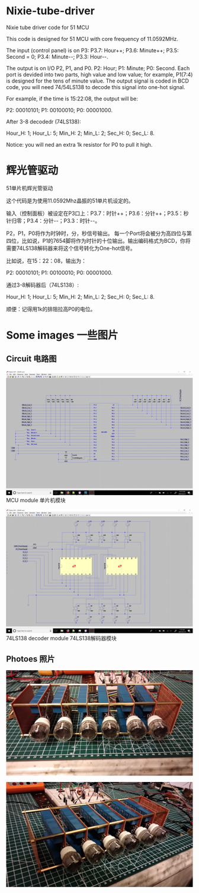 # Nixie-tube-driver

Nixie tube driver code for 51 MCU


This code is designed for 51 MCU with core frequency of 11.0592MHz.

The input (control panel) is on P3: P3.7: Hour++; P3.6: Minute++; P3.5: Second = 0; P3.4: Minute--; P3.3: Hour--.

The output is on I/O P2, P1, and P0. P2: Hour; P1: Minute; P0: Second. Each port is devided into two parts, high value and low value; for example, P1(7:4) is designed for the tens of minute value. The output signal is coded in BCD code, you will need 74/54LS138 to decode this signal into one-hot signal.


For example, if the time is 15:22:08, the output will be:

P2: 00010101; P1: 00100010; P0: 00001000.

After 3-8 decodedr (74LS138):

Hour_H: 1; Hour_L: 5; Min_H: 2; Min_L: 2; Sec_H: 0; Sec_L: 8.


Notice: you will ned an extra 1k resistor for P0 to pull it high.





# 辉光管驱动

51单片机辉光管驱动


这个代码是为使用11.0592Mhz晶振的51单片机设定的。

输入（控制面板）被设定在P3口上：P3.7：时针++；P3.6：分针++；P3.5：秒针归零；P3.4：分针--；P3.3：时针--。

P2，P1，P0将作为时钟时，分，秒信号输出。 每一个Port将会被分为高四位与第四位，比如说，P1的7654脚将作为时针的十位输出。输出编码格式为BCD，你将需要74LS138解码器来将这个信号转化为One-hot信号。


比如说，在15：22：08，输出为：

P2: 00010101; P1: 00100010; P0: 00001000.

通过3-8解码器后（74LS138）:

Hour_H: 1; Hour_L: 5; Min_H: 2; Min_L: 2; Sec_H: 0; Sec_L: 8.


顺便：记得用1k的排阻拉高P0的电位。







# Some images 一些图片

## Circuit 电路图

![MCU module 单片机模块](./circuit0.png)
MCU module 单片机模块

![74LS138 decoder module 74LS138解码器模块](./circuit_1.jpg)
74LS138 decoder module 74LS138解码器模块


## Photoes 照片
![Outlook 外观](./IMG_20180227_193111_HHT.jpg)

![Outlook 外观](./IMG_20180227_193210_HHT.jpg)
